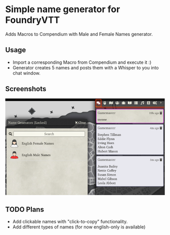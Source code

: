 # Simple name generator for FoundryVTT
Adds Macros to Compendium with Male and Female Names generator.

## Usage
- Import a corresponding Macro from Compendium and execute it  :)
- Generator creates 5 names and posts them with a Whisper to you into chat window.

## Screenshots
![alt usage][usage]

## TODO Plans
- Add clickable names with "click-to-copy" functionality.
- Add different types of names (for now english-only is available)

[usage]: ./screenshots/usage.png